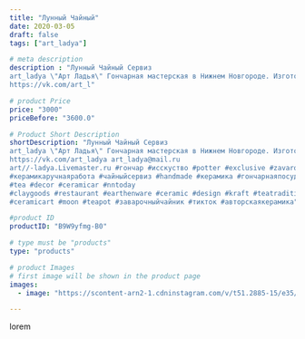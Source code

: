```yaml
---
title: "Лунный Чайный"
date: 2020-03-05
draft: false
tags: ["art_ladya"]

# meta description
description : "Лунный Чайный Сервиз
art_ladya \"Арт Ладья\" Гончарная мастерская в Нижнем Новгороде. Изготовление керамики и мастер//-классы по обучению. 
https://vk.com/art_l"

# product Price
price: "3000"
priceBefore: "3600.0"

# Product Short Description
shortDescription: "Лунный Чайный Сервиз
art_ladya \"Арт Ладья\" Гончарная мастерская в Нижнем Новгороде. Изготовление керамики и мастер//-классы по обучению. 
https://vk.com/art_ladya art_ladya@mail.ru
art//-ladya.Livemaster.ru #гончар #исскуство #potter #exclusive #zavarotnyuk
#керамикаручнаяработа #чайныйсервиз #handmade #керамика #гончарнаяпосуда #эксклюзивнаякерамика #painter
#tea #decor #ceramicar #nntoday
#claygoods #restaurant #earthenware #ceramic #design #kraft #teatradition
#ceramicart #moon #teapot #заварочныйчайник #тикток #авторскаякерамика"

#product ID
productID: "B9W9yfmg-B0"

# type must be "products"
type: "products"

# product Images
# first image will be shown in the product page
images:
  - image: "https://scontent-arn2-1.cdninstagram.com/v/t51.2885-15/e35/87618221_515020256100262_517784521537728496_n.jpg?tp=1&_nc_ht=scontent-arn2-1.cdninstagram.com&_nc_cat=110&_nc_ohc=8wKRMHLwGJAAX84qFjG&ccb=7-4&oh=5621a276764d4a78f55d4dcb70300806&oe=608462FD&_nc_sid=86f79a&ig_cache_key=MjI1ODI2NDAxMzkxNjA3MDAwNA%3D%3D.2-ccb7-4"

---
```

lorem
